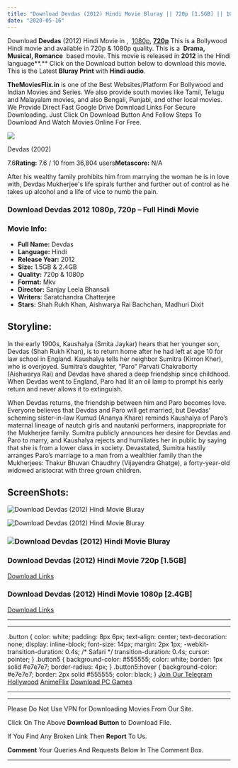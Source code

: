 ```yaml
---
title: "Download Devdas (2012) Hindi Movie Bluray || 720p [1.5GB] || 1080p [2.4GB]"
date: "2020-05-16"
---
```


Download **Devdas** (2012) Hindi Movie in ,  [1080p](https://1moviesflix.com/1080p-movies/), [**720p**](https://1moviesflix.com/720p-movies/) This is a Bollywood Hindi movie and available in 720p & 1080p quality. This is a  **Drama, Musical, Romance**  based movie. This movie is released in **2012** in the Hindi language**.** Click on the Download button below to download this movie. This is the Latest **Bluray Print** with **Hindi audio**.

**TheMoviesFlix.in** is one of the Best Websites/Platform For Bollywood and Indian Movies and Series. We also provide south movies like Tamil, Telugu and Malayalam movies, and also Bengali, Punjabi, and other local movies. We Provide Direct Fast Google Drive Download Links For Secure Downloading. Just Click On Download Button And Follow Steps To Download And Watch Movies Online For Free.

[![](https://m.media-amazon.com/images/M/MV5BY2QxMGM4Y2QtMGFmMy00ZjZkLWExMWQtNTY1Yjc0MDFjZjY0XkEyXkFqcGdeQXVyNTE0MDc0NTM@._V1_SX300.jpg)](https://www.imdb.com/title/tt0238936/ "Devdas")

Devdas (2002)

7.6**Rating:** 7.6 / 10 from 36,804 users**Metascore:** N/A

After his wealthy family prohibits him from marrying the woman he is in love with, Devdas Mukherjee's life spirals further and further out of control as he takes up alcohol and a life of vice to numb the pain.

### Download Devdas 2012 1080p, 720p – Full Hindi Movie

### Movie Info:

- **Full Name:** Devdas
- **Language:** Hindi
- **Release Year:** 2012
- **Size:** 1.5GB & 2.4GB
- **Quality:** 720p & 1080p
- **Format:** Mkv
- **Director:** Sanjay Leela Bhansali
- **Writers**: Saratchandra Chatterjee
- **Stars:** Shah Rukh Khan, Aishwarya Rai Bachchan, Madhuri Dixit

## Storyline:

In the early 1900s, Kaushalya (Smita Jaykar) hears that her younger son, Devdas (Shah Rukh Khan), is to return home after he had left at age 10 for law school in England. Kaushalya tells her neighbor Sumitra (Kirron Kher), who is overjoyed. Sumitra’s daughter, “Paro” Parvati Chakraborty (Aishwarya Rai) and Devdas have shared a deep friendship since childhood. When Devdas went to England, Paro had lit an oil lamp to prompt his early return and never allows it to extinguish.

When Devdas returns, the friendship between him and Paro becomes love. Everyone believes that Devdas and Paro will get married, but Devdas’ scheming sister-in-law Kumud (Ananya Khare) reminds Kaushalya of Paro’s maternal lineage of nautch girls and nautanki performers, inappropriate for the Mukherjee family. Sumitra publicly announces her desire for Devdas and Paro to marry, and Kaushalya rejects and humiliates her in public by saying that she is from a lower class in society. Devastated, Sumitra hastily arranges Paro’s marriage to a man from a wealthier family than the Mukherjees: Thakur Bhuvan Chaudhry (Vijayendra Ghatge), a forty-year-old widowed aristocrat with three grown children.

## ScreenShots:

![Download Devdas (2012) Hindi Movie Bluray](https://m.media-amazon.com/images/M/MV5BNWEzMGNkYzQtMmI3OS00MmEzLTgwMTItOTMzMTQzMzlkNjA1XkEyXkFqcGdeQXVyNTE0MDc0NTM@._V1_QL50_.jpg)

![Download Devdas (2012) Hindi Movie Bluray](https://m.media-amazon.com/images/M/MV5BZTdlYmJkMmMtMTc2OS00N2EwLWIyYTEtNjRhY2FhMTUwYmFiXkEyXkFqcGdeQXVyNTE0MDc0NTM@._V1_QL50_.jpg)

### ![Download Devdas (2012) Hindi Movie Bluray](https://m.media-amazon.com/images/M/MV5BNjg4OGZmODctOGZiZi00ZDIxLTlmNGMtOTI1NWE2NjU2ZjU5XkEyXkFqcGdeQXVyNTE0MDc0NTM@._V1_QL50_.jpg)

### Download Devdas (2012) Hindi Movie 720p \[1.5GB\]

[Download Links](https://1moviesflix.com?a270777880=VGxnQm5KYWxqMUg2Ykl6c0FsTzVGQnErS3FQc211WDcyYkFBT2pwSGdvYmVhVHgzSllsT2JaMGtIV1FIRDhodnVFMzBEaUJoSVhUOTJncUU0dTJaVmsrS0NzajZSZ0s2eXF0RVJGRytRbVE9)

### Download Devdas (2012) Hindi Movie 1080p \[2.4GB\] 

[Download Links](https://1moviesflix.com?a270777880=VGxnQm5KYWxqMUg2Ykl6c0FsTzVGQnErS3FQc211WDcyYkFBT2pwSGdvYmVhVHgzSllsT2JaMGtIV1FIRDhodlA3T0RyZFdYMnYwRXl2NjFUQ3duQXpNdEpYNVlWK0dqaFR5NW92bjN2Z1k9)

* * *

* * *

.button { color: white; padding: 8px 6px; text-align: center; text-decoration: none; display: inline-block; font-size: 14px; margin: 2px 1px; -webkit-transition-duration: 0.4s; /\* Safari \*/ transition-duration: 0.4s; cursor: pointer; } .button5 { background-color: #555555; color: white; border: 1px solid #e7e7e7; border-radius: 4px; } .button5:hover { background-color: #e7e7e7; border: 2px solid #555555; color: black; } [Join Our Telegram](http://gdrivepro.xyz/join.php) [Hollywood](https://moviesverse.com/) [AnimeFlix](https://animeflix.in/) [Download PC Games](https://gamesflix.net/)  

* * *

* * *

  

Please Do Not Use VPN for Downloading Movies From Our Site.

Click On The Above **Download Button** to Download File.

If You Find Any Broken Link Then **Report** To Us.

**Comment** Your Queries And Requests Below In The Comment Box.

* * *
